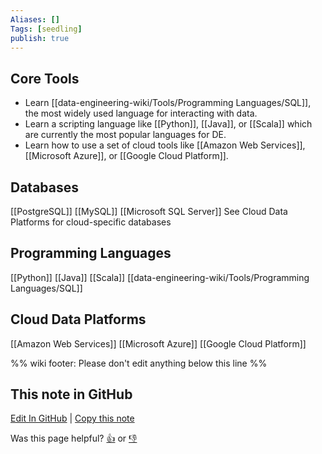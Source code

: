 ```yaml
---
Aliases: []
Tags: [seedling]
publish: true
---
```


## Core Tools

- Learn [[data-engineering-wiki/Tools/Programming Languages/SQL]], the most widely used language for interacting with data.
- Learn a scripting language like [[Python]], [[Java]], or [[Scala]] which are currently the most popular languages for DE.
- Learn how to use a set of cloud tools like [[Amazon Web Services]], [[Microsoft Azure]], or [[Google Cloud Platform]].

## Databases

[[PostgreSQL]]
[[MySQL]]
[[Microsoft SQL Server]]
See Cloud Data Platforms for cloud-specific databases

## Programming Languages

[[Python]]
[[Java]]
[[Scala]]
[[data-engineering-wiki/Tools/Programming Languages/SQL]]

## Cloud Data Platforms

[[Amazon Web Services]]
[[Microsoft Azure]]
[[Google Cloud Platform]]

%% wiki footer: Please don't edit anything below this line %%

## This note in GitHub

<span class="git-footer">[Edit In GitHub](https://github.dev/data-engineering-community/data-engineering-wiki/blob/main/Tools/Tools.md "git-hub-edit-note") | [Copy this note](https://raw.githubusercontent.com/data-engineering-community/data-engineering-wiki/main/Tools/Tools.md "git-hub-copy-note")</span>

<span class="git-footer">Was this page helpful?
[👍](https://tally.so/r/mOaxjk?rating=Yes&url=https://dataengineering.wiki/Tools/Tools) or [👎](https://tally.so/r/mOaxjk?rating=No&url=https://dataengineering.wiki/Tools/Tools)</span>
